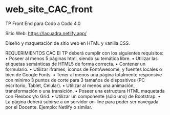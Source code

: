 # web_site_CAC_front
TP Front End para Codo a Codo 4.0

Sitio Web: https://lacuadra.netlify.app/

Diseño y maquetación de sitio web en HTML y vanilla CSS.

REQUERIMIENTOS CAC
El TP deberá cumplir con los siguientes requisitos:
•      Poseer al menos 5 páginas html, siendo su temática libre.
•      Utilizar las etiquetas semánticas de HTML5 de forma correcta.
•      Contener un formulario.
•      Utilizar iframes, íconos de FontAwesome, y fuentes locales o bien de Google Fonts.
•      Tener al menos una página totalmente responsive con mínimo 3 puntos de corte para 3 tamaños de dispositivos (PC escritorio, Tablet, Celular).
•      Utilizar al menos una animación, transformación o una transición.
•      Poseer una estructura HTML maquetada con Flexbox y/o Grid.
•      Utilizar un componente (sólo uno) de Bootstrap.
•      La página deberá subirse a un servidor on-line para poder ser navegada por el Docente. Ejemplo: Netlify o similar.
